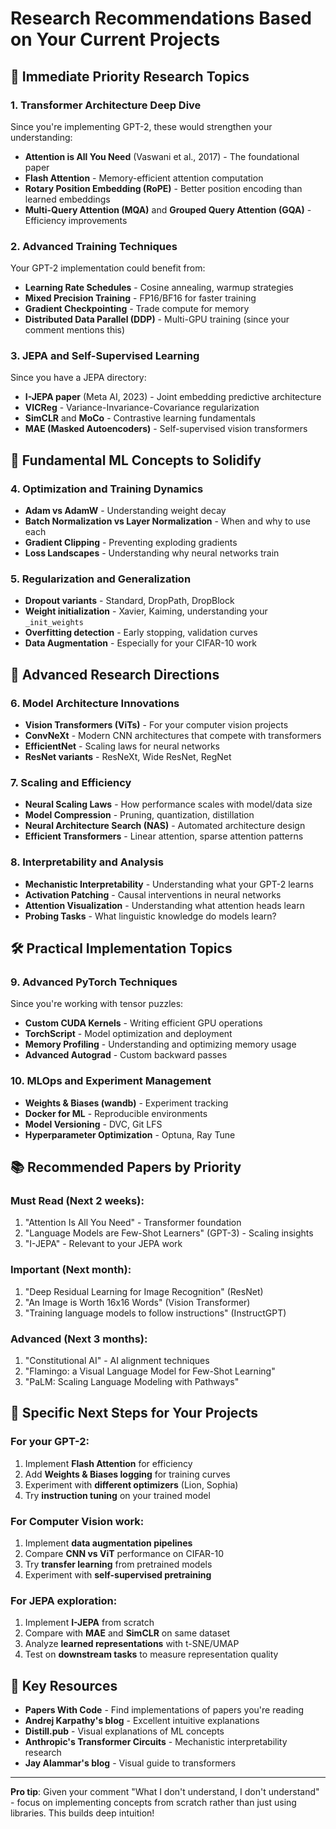 # Research Recommendations Based on Your Current Projects

## 🎯 **Immediate Priority Research Topics**

### 1. **Transformer Architecture Deep Dive**
Since you're implementing GPT-2, these would strengthen your understanding:
- **Attention is All You Need** (Vaswani et al., 2017) - The foundational paper
- **Flash Attention** - Memory-efficient attention computation
- **Rotary Position Embedding (RoPE)** - Better position encoding than learned embeddings
- **Multi-Query Attention (MQA)** and **Grouped Query Attention (GQA)** - Efficiency improvements

### 2. **Advanced Training Techniques**
Your GPT-2 implementation could benefit from:
- **Learning Rate Schedules** - Cosine annealing, warmup strategies
- **Mixed Precision Training** - FP16/BF16 for faster training
- **Gradient Checkpointing** - Trade compute for memory
- **Distributed Data Parallel (DDP)** - Multi-GPU training (since your comment mentions this)

### 3. **JEPA and Self-Supervised Learning**
Since you have a JEPA directory:
- **I-JEPA paper** (Meta AI, 2023) - Joint embedding predictive architecture
- **VICReg** - Variance-Invariance-Covariance regularization
- **SimCLR** and **MoCo** - Contrastive learning fundamentals
- **MAE (Masked Autoencoders)** - Self-supervised vision transformers

## 🧠 **Fundamental ML Concepts to Solidify**

### 4. **Optimization and Training Dynamics**
- **Adam vs AdamW** - Understanding weight decay
- **Batch Normalization vs Layer Normalization** - When and why to use each
- **Gradient Clipping** - Preventing exploding gradients
- **Loss Landscapes** - Understanding why neural networks train

### 5. **Regularization and Generalization**
- **Dropout variants** - Standard, DropPath, DropBlock
- **Weight initialization** - Xavier, Kaiming, understanding your `_init_weights`
- **Overfitting detection** - Early stopping, validation curves
- **Data Augmentation** - Especially for your CIFAR-10 work

## 🔬 **Advanced Research Directions**

### 6. **Model Architecture Innovations**
- **Vision Transformers (ViTs)** - For your computer vision projects
- **ConvNeXt** - Modern CNN architectures that compete with transformers
- **EfficientNet** - Scaling laws for neural networks
- **ResNet variants** - ResNeXt, Wide ResNet, RegNet

### 7. **Scaling and Efficiency**
- **Neural Scaling Laws** - How performance scales with model/data size
- **Model Compression** - Pruning, quantization, distillation
- **Neural Architecture Search (NAS)** - Automated architecture design
- **Efficient Transformers** - Linear attention, sparse attention patterns

### 8. **Interpretability and Analysis**
- **Mechanistic Interpretability** - Understanding what your GPT-2 learns
- **Activation Patching** - Causal interventions in neural networks
- **Attention Visualization** - Understanding what attention heads learn
- **Probing Tasks** - What linguistic knowledge do models learn?

## 🛠 **Practical Implementation Topics**

### 9. **Advanced PyTorch Techniques**
Since you're working with tensor puzzles:
- **Custom CUDA Kernels** - Writing efficient GPU operations
- **TorchScript** - Model optimization and deployment
- **Memory Profiling** - Understanding and optimizing memory usage
- **Advanced Autograd** - Custom backward passes

### 10. **MLOps and Experiment Management**
- **Weights & Biases (wandb)** - Experiment tracking
- **Docker for ML** - Reproducible environments  
- **Model Versioning** - DVC, Git LFS
- **Hyperparameter Optimization** - Optuna, Ray Tune

## 📚 **Recommended Papers by Priority**

### **Must Read (Next 2 weeks):**
1. "Attention Is All You Need" - Transformer foundation
2. "Language Models are Few-Shot Learners" (GPT-3) - Scaling insights
3. "I-JEPA" - Relevant to your JEPA work

### **Important (Next month):**
1. "Deep Residual Learning for Image Recognition" (ResNet)
2. "An Image is Worth 16x16 Words" (Vision Transformer)
3. "Training language models to follow instructions" (InstructGPT)

### **Advanced (Next 3 months):**
1. "Constitutional AI" - AI alignment techniques
2. "Flamingo: a Visual Language Model for Few-Shot Learning"
3. "PaLM: Scaling Language Modeling with Pathways"

## 🎯 **Specific Next Steps for Your Projects**

### For your GPT-2:
1. Implement **Flash Attention** for efficiency
2. Add **Weights & Biases logging** for training curves
3. Experiment with **different optimizers** (Lion, Sophia)
4. Try **instruction tuning** on your trained model

### For Computer Vision work:
1. Implement **data augmentation pipelines**
2. Compare **CNN vs ViT** performance on CIFAR-10
3. Try **transfer learning** from pretrained models
4. Experiment with **self-supervised pretraining**

### For JEPA exploration:
1. Implement **I-JEPA** from scratch
2. Compare with **MAE** and **SimCLR** on same dataset
3. Analyze **learned representations** with t-SNE/UMAP
4. Test on **downstream tasks** to measure representation quality

## 🔗 **Key Resources**

- **Papers With Code** - Find implementations of papers you're reading
- **Andrej Karpathy's blog** - Excellent intuitive explanations
- **Distill.pub** - Visual explanations of ML concepts
- **Anthropic's Transformer Circuits** - Mechanistic interpretability research
- **Jay Alammar's blog** - Visual guide to transformers

---

**Pro tip**: Given your comment "What I don't understand, I don't understand" - focus on implementing concepts from scratch rather than just using libraries. This builds deep intuition!